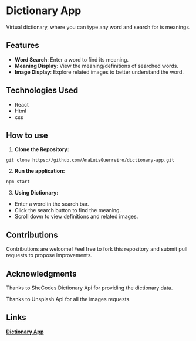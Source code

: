 # Dictionary App

Virtual dictionary, where you can type any word and search for is meanings.

## Features
- **Word Search**: Enter a word to find its meaning.
- **Meaning Display**: View the meaning/definitions of searched words.
- **Image Display**: Explore related images to better understand the word.

## Technologies Used
- React
- Html
- css

## How to use
1. **Clone the Repository:**

```
git clone https://github.com/AnaLuisGuerreiro/dictionary-app.git
```

2. **Run the application:**

```
npm start
```

3. **Using Dictionary:**
- Enter a word in the search bar.
- Click the search button to find the meaning.
- Scroll down to view definitions and related images.

## Contributions
Contributions are welcome! Feel free to fork this repository and submit pull requests to propose improvements.

## Acknowledgments
Thanks to SheCodes Dictionary Api for providing the dictionary data.

Thanks to Unsplash Api for all the images requests.

## Links

[**Dictionary App**](https://dictionary-projectt.netlify.app/)
